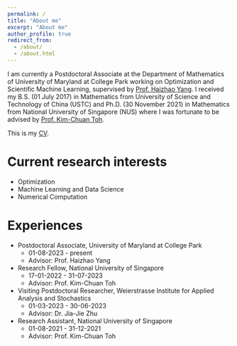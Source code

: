 ```yaml
---
permalink: /
title: "About me"
excerpt: "About me"
author_profile: true
redirect_from: 
  - /about/
  - /about.html
---
```


I am currently a Postdoctoral Associate at the Department of Mathematics of University of Maryland at College Park working on Optimization and Scientific Machine Learning, supervised by [Prof. Haizhao Yang](https://haizhaoyang.github.io/). I received my B.S. (01 July 2017) in Mathematics from University of Science and Technology of China (USTC) and Ph.D. (30 November 2021) in Mathematics from National University of Singapore (NUS) where I was fortunate to be advised by [Prof. Kim-Chuan Toh](https://blog.nus.edu.sg/mattohkc/). 

This is my [CV](/files/CV2023Oct.pdf).

Current research interests
======
- Optimization
- Machine Learning and Data Science
- Numerical Computation

Experiences
======
- Postdoctoral Associate, University of Maryland at College Park
  - 01-08-2023 - present
  - Advisor: Prof. Haizhao Yang 
- Research Fellow, National University of Singapore
  - 17-01-2022 - 31-07-2023
  - Advisor: Prof. Kim-Chuan Toh
- Visiting Postdoctoral Researcher, Weierstrasse Institute for Applied Analysis and Stochastics
  - 01-03-2023 - 30-06-2023
  - Advisor: Dr. Jia-Jie Zhu
- Research Assistant, National University of Singapore
  - 01-08-2021 - 31-12-2021
  - Advisor: Prof. Kim-Chuan Toh